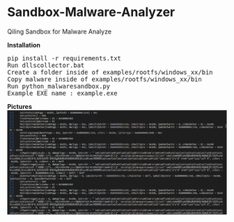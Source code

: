 # Sandbox-Malware-Analyzer
Qiling Sandbox for Malware Analyze

<b>Installation</b>
<pre>
pip install -r requirements.txt
Run dllscollector.bat
Create a folder inside of examples/rootfs/windows_xx/bin
Copy malware inside of examples/rootfs/windows_xx/bin
Run python_malwaresandbox.py
Example EXE name : example.exe
</pre>
<b>Pictures</b>
<img src="pic/test1.png" />
